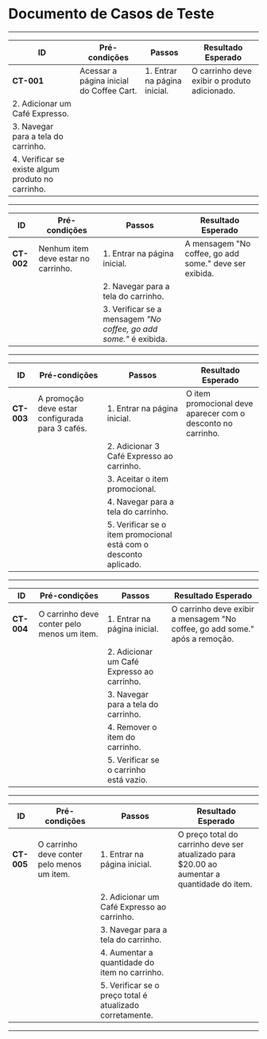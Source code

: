 # Documento de Casos de Teste

---

| **ID**            | **Pré-condições**                           | **Passos**                                                                 | **Resultado Esperado**                            |  
|--------------------|--------------------------------------------|----------------------------------------------------------------------------|--------------------------------------------------|  
| **CT-001**        | Acessar a página inicial do Coffee Cart.    | 1. Entrar na página inicial.                                               | O carrinho deve exibir o produto adicionado.     |  
|                                                                  2. Adicionar um Café Expresso.                                                                                                |  
|                                                                  3. Navegar para a tela do carrinho.                                                                                           |  
|                                                                  4. Verificar se existe algum produto no carrinho.                                                                             |  

---

| **ID**            | **Pré-condições**                           | **Passos**                                                                 | **Resultado Esperado**                            |  
|--------------------|--------------------------------------------|----------------------------------------------------------------------------|--------------------------------------------------|  
| **CT-002**        | Nenhum item deve estar no carrinho.         | 1. Entrar na página inicial.                                               | A mensagem "No coffee, go add some." deve ser exibida. |  
|                    |                                            | 2. Navegar para a tela do carrinho.                                        |                                                  |  
|                    |                                            | 3. Verificar se a mensagem *"No coffee, go add some."* é exibida.          |                                                  |  

---

| **ID**            | **Pré-condições**                           | **Passos**                                                                 | **Resultado Esperado**                            |  
|--------------------|--------------------------------------------|----------------------------------------------------------------------------|--------------------------------------------------|  
| **CT-003**        | A promoção deve estar configurada para 3 cafés. | 1. Entrar na página inicial.                                               | O item promocional deve aparecer com o desconto no carrinho. |  
|                    |                                            | 2. Adicionar 3 Café Expresso ao carrinho.                                  |                                                  |  
|                    |                                            | 3. Aceitar o item promocional.                                             |                                                  |  
|                    |                                            | 4. Navegar para a tela do carrinho.                                        |                                                  |  
|                    |                                            | 5. Verificar se o item promocional está com o desconto aplicado.           |                                                  |  

---

| **ID**            | **Pré-condições**                           | **Passos**                                                                 | **Resultado Esperado**                            |  
|--------------------|--------------------------------------------|----------------------------------------------------------------------------|--------------------------------------------------|  
| **CT-004**        | O carrinho deve conter pelo menos um item.  | 1. Entrar na página inicial.                                               | O carrinho deve exibir a mensagem "No coffee, go add some." após a remoção. |  
|                    |                                            | 2. Adicionar um Café Expresso ao carrinho.                                 |                                                  |  
|                    |                                            | 3. Navegar para a tela do carrinho.                                        |                                                  |  
|                    |                                            | 4. Remover o item do carrinho.                                             |                                                  |  
|                    |                                            | 5. Verificar se o carrinho está vazio.                                     |                                                  |  

---

| **ID**            | **Pré-condições**                           | **Passos**                                                                 | **Resultado Esperado**                            |  
|--------------------|--------------------------------------------|----------------------------------------------------------------------------|--------------------------------------------------|  
| **CT-005**        | O carrinho deve conter pelo menos um item.  | 1. Entrar na página inicial.                                               | O preço total do carrinho deve ser atualizado para $20.00 ao aumentar a quantidade do item. |  
|                    |                                            | 2. Adicionar um Café Expresso ao carrinho.                                 |                                                  |  
|                    |                                            | 3. Navegar para a tela do carrinho.                                        |                                                  |  
|                    |                                            | 4. Aumentar a quantidade do item no carrinho.                              |                                                  |  
|                    |                                            | 5. Verificar se o preço total é atualizado corretamente.                   |                                                  |  

---
